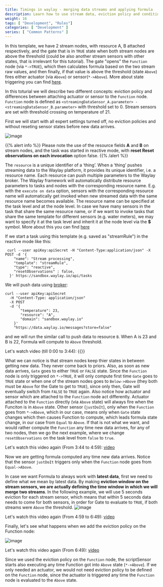 ```yaml
---
title: Timings in waylay - merging data streams and applying formula
description: Learn how to use stream data, eviction policy and conditional execution of sensors
weight: 16
tags: [ "Development", "Rules"]
categories: [ "Development" ]
series: [ "Common Patterns" ]
---
```


In this template, we have 2 stream nodes, with resource A, B attached respectively, and the gate that is in `TRUE` state when both stream nodes are above the threshold (could be also another stream sensors with other states, that is irrelevant for this tutorial). The gate "opens" the `Function` node (via `*->TRUE`), which then calculates formula based on the two stream raw values, and then finally, if that value is above the threshold (state `Above`) fires either actuator (via `Above`) or sensor(`*->Above`). More about state triggering you can find [here](/usage/tasks-and-templates/).

In this toturial we will describe two different concepts: eviction policy and differences between attaching actuator or sensor to the `Function` node. `Function` node is defined as `<streamingDataSensor_A.parameter> - <streamingDataSensor_B.parameter>` with threshold set to 0. Stream sensors are set with threshold crossing on temperature of 21.

First we will start with all expert settings turned off, no eviction policies and without reseting sensor states before new data arrives. 

![image](/rules/streams/rule_1.png)

{{% alert info %}}
Please note the use of the resource fields **A** and **B** on stream nodes, and the task was started in reactive mode, with **reset Reset observations on each invocation** option false.
{{% /alert %}}

The `resource` is a unique identifier of a ‘thing’. When a ‘thing’ pushes streaming data to the Waylay platform, it provides its unique identifier, i.e. a resource name. Each resource can push multiple parameters to the Waylay broker. The Waylay framework will automatically distribute resource parameters to tasks and nodes with the corresponding resource name. E.g. with the `execute on data` option, sensors with the corresponding resource name will automatically get invoked when new streamed data with the same resource name becomes available. The resource name can be specified at the task level and at the node level. In case we have many sensors in the task that share the same resource name, or if we want to invoke tasks that share the same template for different sensors (e.g. water meters), we may want to specify it at the task level and inherit it at the node level via the **$** symbol. More about this you can find [here](/usage/tasks-and-templates/)

If we start a task using this template (e.g. saved as "streamRule") in the reactive mode like this:
```
 curl --user apiKey:apiSecret -H "Content-Type:application/json" -X POST -d '{
    "name": "Stream processing",
    "template": "streamRule",
    "type": "reactive",
    "resetObservations" : false,
  }' https://sandbox.waylay.io/api/tasks
 ```

We will push data using [broker](/api/broker-and-storage/):

```
curl --user apiKey:apiSecret 
  -H "Content-Type: application/json"
  -X POST  
  -d '{ 
       "temperature": 23, 
       "resource": "A", 
       "domain": "sandbox.waylay.io"
    }'
    "https://data.waylay.io/messages?store=false"
 ```
and we will run the similar call to push data to resource `B`. When A is 23 and B is 22, Formula will compute to `Above` threshold.

Let's watch video (till 0:00 to 3:44): {{<youtube civZ8i4YBGY >}} 

What we can notice is that stream nodes keep thier states in between getting new data. They never come back to priors. Also, as soon as new data arrives, `Gate` goes to either `TRUE` or `FALSE` state. Since the `Function` node is only triggered on `*->TRUE`, it will only compute first time `Gate` goes to `TRUE` state or when one of the stream nodes goes to `Below->Above` (they both must be `Above` for the Gate to get to `TRUE`), since only then, Gate will eventually switch from `FALSE` to `TRUE` again.
Also notice how actuator and sensor which are attached to the `Function` node act differently. Actuator attached to the `Function` directly (via `Above` state) will always fire when the Funciton is in `Above` state. Other sensor (`justDoIt`), only when the `Function` goes from `*->Above`, which in our case, means only when `Gate` state changes which then causes Function to compute, which leads formula state change, in our case from `Equal` to `Above`. 
If that is not what we want, and would rather compute the `Function` any time new data arrives, for any of two nodes, then we go the next example, where we change `resetObservations` on the task level from `false` to `true`.

Let's watch this video again (From 3:44 to 4:59): [video](https://youtu.be/civZ8i4YBGY?t=3m44s)

Now we are getting formula computed any time new data arrives. Notice that the sensor `justDoIt` triggers only when the `Function` node goes from `Equal->Above`.

In case we want Formula to always work with **latest data**, first we need to define what we mean by latest data. By making **eviction window on the stream sensors, we are actually defining the time window in which we will merge two streams**. In the following example, we will use 5 seconds eviction for each stream sensor, which means that within 5 seconds data needs to come for both sensors, in order for Gate to evaluate to `TRUE`, if both streams were `Above` the threshold.
![image](/rules/streams/rule_2.png)

Let's watch this video again (From 4:59 to 6:49): [video](https://youtu.be/civZ8i4YBGY?t=4m59s)

Finally, let's see what happens when we add the eviction policy on the Function node:

![image](/rules/streams/rule_3.png)

Let's watch this video again (From 6:49): [video](https://youtu.be/civZ8i4YBGY?t=6m49s)

Since we used the eviction policy on the `Function` node, the scriptSensor starts also executing any time Function got into `Above` state (`*->Above`). If we only needed an actuator, we would not need eviction policy to be defined on the `Function` node, since the actuator is triggered any time the `Function` node is evaluated to the `Above` state.


